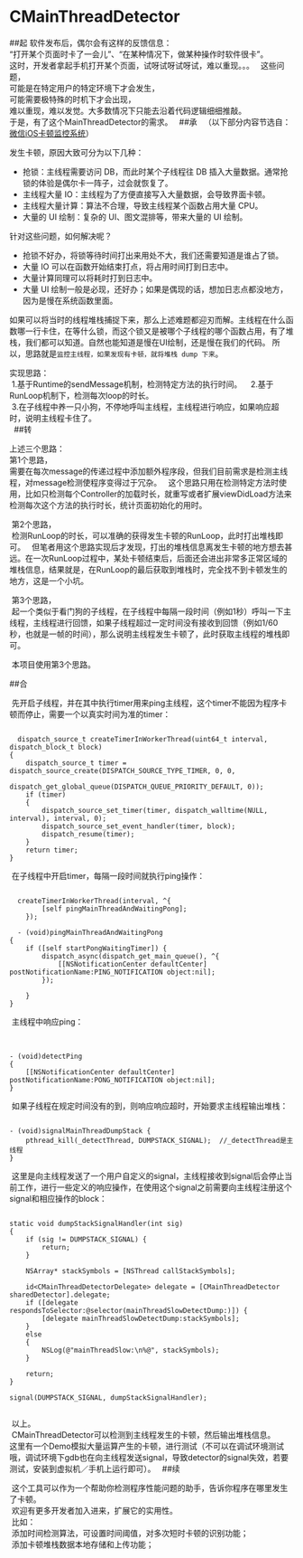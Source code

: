 # CMainThreadDetector
##起
软件发布后，偶尔会有这样的反馈信息：  
“打开某个页面时卡了一会儿”、“在某种情况下，做某种操作时软件很卡”。  
这时，开发者拿起手机打开某个页面，试呀试呀试呀试，难以重现。。。  
这些问题，   
可能是在特定用户的特定环境下才会发生，  
可能需要极特殊的时机下才会出现，  
难以重现，难以发觉。大多数情况下只能去沿着代码逻辑细细推敲。  
于是，有了这个MainThreadDetector的需求。  
##承  
（以下部分内容节选自：[微信iOS卡顿监控系统](http://mp.weixin.qq.com/s?__biz=MzAwNDY1ODY2OQ==&mid=207890859&idx=1&sn=e98dd604cdb854e7a5808d2072c29162&scene=21#wechat_redirect)）  

发生卡顿，原因大致可分为以下几种：  
* 抢锁：主线程需要访问 DB，而此时某个子线程往 DB 插入大量数据。通常抢锁的体验是偶尔卡一阵子，过会就恢复了。
* 主线程大量 IO：主线程为了方便直接写入大量数据，会导致界面卡顿。
* 主线程大量计算：算法不合理，导致主线程某个函数占用大量 CPU。
* 大量的 UI 绘制：复杂的 UI、图文混排等，带来大量的 UI 绘制。  
  
针对这些问题，如何解决呢？  
* 抢锁不好办，将锁等待时间打出来用处不大，我们还需要知道是谁占了锁。
* 大量 IO 可以在函数开始结束打点，将占用时间打到日志中。
* 大量计算同理可以将耗时打到日志中。
* 大量 UI 绘制一般是必现，还好办；如果是偶现的话，想加日志点都没地方，因为是慢在系统函数里面。  
  
如果可以将当时的线程堆栈捕捉下来，那么上述难题都迎刃而解。主线程在什么函数哪一行卡住，在等什么锁，而这个锁又是被哪个子线程的哪个函数占用，有了堆栈，我们都可以知道。自然也能知道是慢在UI绘制，还是慢在我们的代码。
所以，思路就是`监控主线程，如果发现有卡顿，就将堆栈 dump 下来`。  
  
  实现思路：  
  1.基于Runtime的sendMessage机制，检测特定方法的执行时间。  
  2.基于RunLoop机制下，检测每次loop的时长。  
  3.在子线程中养一只小狗，不停地呼叫主线程，主线程进行响应，如果响应超时，说明主线程卡住了。  
  
##转  
  
  上述三个思路：  
  第1个思路，  
  需要在每次message的传递过程中添加额外程序段，但我们目前需求是检测主线程，对message检测使程序变得过于冗杂。  
  这个思路只用在检测特定方法时使用，比如只检测每个Controller的加载时长，就重写或者扩展viewDidLoad方法来检测每次这个方法的执行时长，统计页面初始化的用时。  
  
  第2个思路，  
  检测RunLoop的时长，可以准确的获得发生卡顿的RunLoop，此时打出堆栈即可。  
  但笔者用这个思路实现后才发现，打出的堆栈信息离发生卡顿的地方想去甚远。在一次RunLoop过程中，某处卡顿结束后，后面还会进出非常多正常区域的堆栈信息，结果就是，在RunLoop的最后获取到堆栈时，完全找不到卡顿发生的地方，这是一个小坑。  
  
  第3个思路，  
  起一个类似于看门狗的子线程，在子线程中每隔一段时间（例如1秒）呼叫一下主线程，主线程进行回馈，如果子线程超过一定时间没有接收到回馈（例如1/60秒，也就是一帧的时间），那么说明主线程发生卡顿了，此时获取主线程的堆栈即可。  
  
  本项目使用第3个思路。  

##合  
  
  先开启子线程，并在其中执行timer用来ping主线程，这个timer不能因为程序卡顿而停止，需要一个以真实时间为准的timer：  
  
```

  dispatch_source_t createTimerInWorkerThread(uint64_t interval, dispatch_block_t block)
{
    dispatch_source_t timer = dispatch_source_create(DISPATCH_SOURCE_TYPE_TIMER, 0, 0,
                                                     dispatch_get_global_queue(DISPATCH_QUEUE_PRIORITY_DEFAULT, 0));
    if (timer)
    {
        dispatch_source_set_timer(timer, dispatch_walltime(NULL, interval), interval, 0);
        dispatch_source_set_event_handler(timer, block);
        dispatch_resume(timer);
    }
    return timer;
}

```
  在子线程中开启timer，每隔一段时间就执行ping操作：
  
```

  createTimerInWorkerThread(interval, ^{
        [self pingMainThreadAndWaitingPong];
    });
    
  - (void)pingMainThreadAndWaitingPong
{
    if ([self startPongWaitingTimer]) {
        dispatch_async(dispatch_get_main_queue(), ^{
            [[NSNotificationCenter defaultCenter] postNotificationName:PING_NOTIFICATION object:nil];
        });
        
    }
}

```
  
  主线程中响应ping：  
  
```

- (void)detectPing
{
    [[NSNotificationCenter defaultCenter] postNotificationName:PONG_NOTIFICATION object:nil];
}

```
  
  如果子线程在规定时间没有的到，则响应响应超时，开始要求主线程输出堆栈：
  
```

- (void)signalMainThreadDumpStack {
    pthread_kill(_detectThread, DUMPSTACK_SIGNAL);  //_detectThread是主线程
}

```
  
  这里是向主线程发送了一个用户自定义的signal，主线程接收到signal后会停止当前工作，进行一些定义的响应操作，在使用这个signal之前需要向主线程注册这个signal和相应操作的block：
  
```

static void dumpStackSignalHandler(int sig)
{
    if (sig != DUMPSTACK_SIGNAL) {
        return;
    }
    
    NSArray* stackSymbols = [NSThread callStackSymbols];
    
    id<CMainThreadDetectorDelegate> delegate = [CMainThreadDetector sharedDetector].delegate;
    if ([delegate respondsToSelector:@selector(mainThreadSlowDetectDump:)]) {
        [delegate mainThreadSlowDetectDump:stackSymbols];
    }
    else
    {
        NSLog(@"mainThreadSlow:\n%@", stackSymbols);
    }
    
    return;
}

signal(DUMPSTACK_SIGNAL, dumpStackSignalHandler);


```
  
  以上。  
  CMainThreadDetector可以检测到主线程发生的卡顿，然后输出堆栈信息。  
  这里有一个Demo模拟大量运算产生的卡顿，进行测试（不可以在调试环境测试哦，调试环境下gdb也在向主线程发送signal，导致detector的signal失效，若要测试，安装到虚拟机／手机上运行即可）。
  
##续  
  
  这个工具可以作为一个帮助你检测程序性能问题的助手，告诉你程序在哪里发生了卡顿。  
  欢迎有更多开发者加入进来，扩展它的实用性。  
  比如：  
  添加时间检测算法，可设置时间阈值，对多次短时卡顿的识别功能；  
  添加卡顿堆栈数据本地存储和上传功能；  
  
  
  
